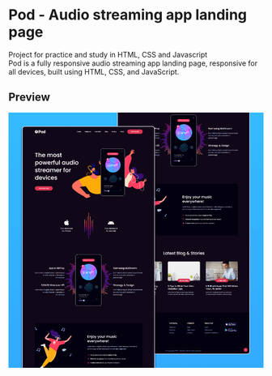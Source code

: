 # Pod - Audio streaming app landing page

Project for practice and study in HTML, CSS and Javascript
<br>Pod is a fully responsive audio streaming app landing page, responsive for all devices, built using HTML, CSS, and JavaScript.

## Preview

![Pod Desktop Demo](preview.png "Desktop Demo")
